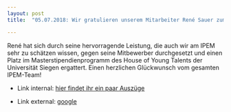 ```yaml
---
layout: post
title:  "05.07.2018: Wir gratulieren unserem Mitarbeiter René Sauer zum Stipendium"

---
```


René  hat sich durch seine hervorragende Leistung, die auch wir am IPEM sehr zu schätzen wissen, gegen seine Mitbewerber durchgesetzt und einen Platz im Masterstipendienprogramm des House of Young Talents der Universität Siegen ergattert. Einen herzlichen Glückwunsch vom gesamten IPEM-Team!


- Link internal: 
[hier findet ihr ein paar Auszüge]({{site.baseurl}}arbeitsgruppe/sauer.html?lang=de)


- Link external:
<a href="https://www.uni-siegen.de/hyt/young_academy/?lang=de">google</a>
